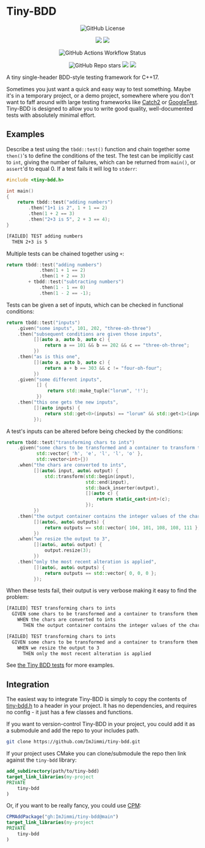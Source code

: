 # Tiny-BDD

<p align="center">
    <img alt="GitHub License" src="https://img.shields.io/github/license/ImJimmi/tiny-bdd?style=for-the-badge">
</p>

<p align="center">
    <img src="https://img.shields.io/badge/c++17-%2300599C.svg?style=for-the-badge&logo=c%2B%2B&logoColor=white"/>
    <img src="https://img.shields.io/badge/CMake-%23008FBA.svg?style=for-the-badge&logo=cmake&logoColor=white"/>
</p>

<p align="center">
    <img alt="GitHub Actions Workflow Status" src="https://img.shields.io/github/actions/workflow/status/ImJimmi/tiny-bdd/test.yml?style=for-the-badge&logo=c%2B%2B&label=Tests">
</p>

<p align="center">
    <img alt="GitHub Repo stars" src="https://img.shields.io/github/stars/ImJimmi/tiny-bdd?style=for-the-badge&logo=github&color=gold">
    <img src="https://img.shields.io/github/contributors/ImJimmi/tiny-bdd?logo=github&style=for-the-badge"/>
    <img src="https://img.shields.io/github/last-commit/ImJimmi/tiny-bdd?logo=git&logoColor=white&style=for-the-badge"/>
</p>

A tiny single-header BDD-style testing framework for C++17.

Sometimes you just want a quick and easy way to test something. Maybe it's in a temporary project, or a demo project, somewhere where you don't want to faff around with large testing frameworks like [Catch2](https://github.com/catchorg/Catch2) or [GoogleTest](https://github.com/google/googletest). Tiny-BDD is designed to allow you to write good quality, well-documented tests with absolutely minimal effort.

## Examples

Describe a test using the `tbdd::test()` function and chain together some `then()`'s to define the conditions of the test. The test can be implicitly cast to `int`, giving the number of failures, which can be returned from `main()`, or `assert`'d to equal 0. If a test fails it will log to `stderr`:

```cpp
#include <tiny-bdd.h>

int main()
{
    return tbdd::test("adding numbers")
        .then("1+1 is 2", 1 + 1 == 2)
        .then(1 + 2 == 3)
        .then("2+3 is 5", 2 + 3 == 4);
}
```

```txt
[FAILED] TEST adding numbers
  THEN 2+3 is 5
```

Multiple tests can be chained together using `+`:

```cpp
return tbdd::test("adding numbers")
            .then(1 + 1 == 2)
            .then(1 + 2 == 3)
        + tbdd::test("subtracting numbers")
            .then(1 - 1 == 0)
            .then(1 - 2 == -1);
```

Tests can be given a set of inputs, which can be checked in functional conditions:

```cpp
return tbdd::test("inputs")
    .given("some inputs", 101, 202, "three-oh-three")
    .then("subsequent conditions are given those inputs",
          [](auto a, auto b, auto c) {
              return a == 101 && b == 202 && c == "three-oh-three";
          })
    .then("as is this one",
          [](auto a, auto b, auto c) {
              return a + b == 303 && c != "four-oh-four";
          })
    .given("some different inputs",
           [] {
               return std::make_tuple("lorum", '!');
           })
    .then("this one gets the new inputs",
          [](auto inputs) {
              return std::get<0>(inputs) == "lorum" && std::get<1>(inputs) == '!';
          });
```

A test's inputs can be altered before being checked by the conditions:

```cpp
return tbdd::test("transforming chars to ints")
    .given("some chars to be transformed and a container to transform them into",
           std::vector{ 'h', 'e', 'l', 'l', 'o' },
           std::vector<int>{})
    .when("the chars are converted to ints",
          [](auto& input, auto& output) {
              std::transform(std::begin(input),
                             std::end(input),
                             std::back_inserter(output),
                             [](auto c) {
                                 return static_cast<int>(c);
                             });
          })
    .then("the output container contains the integer values of the chars",
          [](auto&, auto& outputs) {
              return outputs == std::vector{ 104, 101, 108, 108, 111 };
          })
    .when("we resize the output to 3",
          [](auto&, auto& output) {
              output.resize(3);
          })
    .then("only the most recent alteration is applied",
          [](auto&, auto& outputs) {
              return outputs == std::vector{ 0, 0, 0 };
          });
```

When these tests fail, their output is very verbose making it easy to find the problem:

```txt
[FAILED] TEST transforming chars to ints
  GIVEN some chars to be transformed and a container to transform them into
    WHEN the chars are converted to ints
      THEN the output container contains the integer values of the chars

[FAILED] TEST transforming chars to ints
  GIVEN some chars to be transformed and a container to transform them into
    WHEN we resize the output to 3
      THEN only the most recent alteration is applied
```

See [the Tiny BDD tests](./test.cpp) for more examples.

## Integration

The easiest way to integrate Tiny-BDD is simply to copy the contents of [tiny-bdd.h](./tiny-bdd.h) to a header in your project. It has no dependencies, and requires no config - it just has a few classes and functions.

If you want to version-control Tiny-BDD in your project, you could add it as a submodule and add the repo to your includes path.

```bash
git clone https://github.com/ImJimmi/tiny-bdd.git
```

If your project uses CMake you can clone/submodule the repo then link against the `tiny-bdd` library:

```cmake
add_subdirectory(path/to/tiny-bdd)
target_link_libraries(my-project
PRIVATE
    tiny-bdd
)
```

Or, if you want to be really fancy, you could use [CPM](https://github.com/cpm-cmake/CPM.cmake):

```cmake
CPMAddPackage("gh:ImJimmi/tiny-bdd@main")
target_link_libraries(my-project
PRIVATE
    tiny-bdd
)
```
